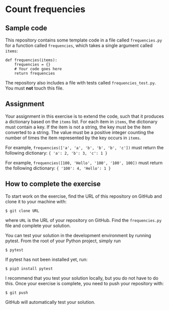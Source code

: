 # Count frequencies

## Sample code
This repository contains some template code in a file called `frequencies.py` for a function called `frequencies`, which takes a single argument called `items`:

```
def frequencies(items):
    frequencies = {}
    # Your code goes here
    return frequencies
```

The repository also includes a file with tests called `frequencies_test.py`.  You must **not** touch this file.

## Assignment
Your assignment in this exercise is to extend the code, such that it produces a dictionary based on the `items` list.  For each item in `items`, the dictionary must contain a key.  If the item is not a string, the key must be the item converted to a string.  The value must be a positive integer counting the number of times the item represented by the key occurs in `items`.

For example,
`frequencies(['a', 'a', 'b', 'b', 'b', 'c'])`
must return the following dictionary:
`{ 'a': 2, 'b': 3, 'c': 1 }`

For example,
`frequencies([100, 'Hello', '100', '100', 100])`
must return the following dictionary:
`{ '100': 4, 'Hello': 1 }`

## How to complete the exercise
To start work on the exercise, find the URL of this repository on GitHub and clone it to your machine with:

`$ git clone URL`

where `URL` is the URL of your repository on GitHub.  Find the `frequencies.py` file and complete your solution.

You can test your solution in the development environment by running pytest.  From the root of your Python project, simply run

`$ pytest`

If pytest has not been installed yet, run:

`$ pip3 install pytest`

I recommend that you test your solution locally, but you do not have to do this.  Once your exercise is complete, you need to push your repository with:

`$ git push`

GitHub will automatically test your solution.
